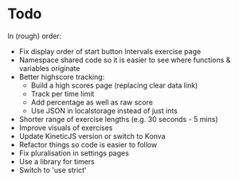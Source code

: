 # Todo

In (rough) order: 

- Fix display order of start button Intervals exercise page
- Namespace shared code so it is easier to see where functions & variables originate
- Better highscore tracking:
    - Build a high scores page (replacing clear data link)
    - Track per time limit
    - Add percentage as well as raw score
    - Use JSON in localstorage instead of just ints
- Shorter range of exercise lengths (e.g. 30 seconds - 5 mins)
- Improve visuals of exercises
- Update KineticJS version or switch to Konva
- Refactor things so code is easier to follow
- Fix pluralisation in settings pages
- Use a library for timers
- Switch to 'use strict'
